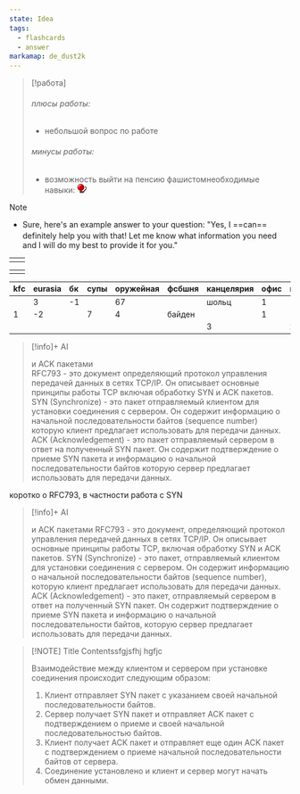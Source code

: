 ```yaml
---
state: Idea
tags:
  - flashcards
  - answer
markamap: de_dust2k
---
```

> [!работа]
> ###### плюсы работы:
> * небольшой вопрос по работе 
> ###### минусы работы:
> * возможность выйти на пенсию фашистомнеобходимые навыки: ![a](/images/alarm.png)


> [!NOTE]
> - Sure, here's an example answer to your question: "Yes, I =<sub></sub>=can== definitely help you with that! Let me know what information you need and I will do my best to provide it for you."

|     |     |
| --- | --- |
|     |     |


|     |     |
| --- | --- |
|     |     |


| kfc | eurasia | бк  | супы | оружейная | фсбшня | канцелярия | офис | мусорщики | уровень |
| :-- | :------ | :-- | ---- | --------- | ------ | ---------- | ---- | --------- | ------- |
|     | 3       | -1  |      | 67        |        | шольц      | 1    |           | 0       |
| 1   | -2      |     | 7    | 4         | байден |            | 1    |           | 1       |
|     |         |     |      |           |        | 3          |      | 2         | 2       |
> [!info]+ AI  
>  
> и ACK пакетами  
> RFC793 - это документ определяющий протокол управления передачей данных в сетях TCP/IP. Он описывает основные принципы работы TCP включая обработку SYN и ACK пакетов.  
> SYN (Synchronize) - это пакет отправляемый клиентом для установки соединения с сервером. Он содержит информацию о начальной последовательности байтов (sequence number) которую клиент предлагает использовать для передачи данных.  
> ACK (Acknowledgement) - это пакет отправляемый сервером в ответ на полученный SYN пакет. Он содержит подтверждение о приеме SYN пакета и информацию о начальной последовательности байтов которую сервер предлагает использовать для передачи данных.

коротко о RFC793, в частности работа с SYN
> [!info]+ AI
>
> и ACK пакетами
> RFC793 - это документ, определяющий протокол управления передачей данных в сетях TCP/IP. Он описывает основные принципы работы TCP, включая обработку SYN и ACK пакетов.
> SYN (Synchronize) - это пакет, отправляемый клиентом для установки соединения с сервером. Он содержит информацию о начальной последовательности байтов (sequence number), которую клиент предлагает использовать для передачи данных.
> ACK (Acknowledgement) - это пакет, отправляемый сервером в ответ на полученный SYN пакет. Он содержит подтверждение о приеме SYN пакета и информацию о начальной последовательности байтов, которую сервер предлагает использовать для передачи данных.


> [!NOTE] Title
> Contentssfgjsfhj
> hgfjc
> 
> Взаимодействие между клиентом и сервером при установке соединения происходит следующим образом:
> 1. Клиент отправляет SYN пакет с указанием своей начальной последовательности байтов.
> 2. Сервер получает SYN пакет и отправляет ACK пакет с подтверждением о приеме и своей начальной последовательностью байтов.
> 3. Клиент получает ACK пакет и отправляет еще один ACK пакет с подтверждением о приеме начальной последовательности байтов от сервера.
> 4. Соединение установлено и клиент и сервер могут начать обмен данными.


